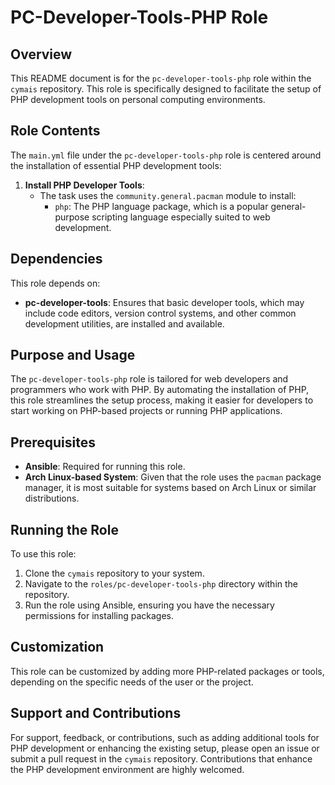 # PC-Developer-Tools-PHP Role

## Overview
This README document is for the `pc-developer-tools-php` role within the `cymais` repository. This role is specifically designed to facilitate the setup of PHP development tools on personal computing environments.

## Role Contents
The `main.yml` file under the `pc-developer-tools-php` role is centered around the installation of essential PHP development tools:

1. **Install PHP Developer Tools**:
   - The task uses the `community.general.pacman` module to install:
     - `php`: The PHP language package, which is a popular general-purpose scripting language especially suited to web development.

## Dependencies
This role depends on:
- **pc-developer-tools**: Ensures that basic developer tools, which may include code editors, version control systems, and other common development utilities, are installed and available.

## Purpose and Usage
The `pc-developer-tools-php` role is tailored for web developers and programmers who work with PHP. By automating the installation of PHP, this role streamlines the setup process, making it easier for developers to start working on PHP-based projects or running PHP applications.

## Prerequisites
- **Ansible**: Required for running this role.
- **Arch Linux-based System**: Given that the role uses the `pacman` package manager, it is most suitable for systems based on Arch Linux or similar distributions.

## Running the Role
To use this role:
1. Clone the `cymais` repository to your system.
2. Navigate to the `roles/pc-developer-tools-php` directory within the repository.
3. Run the role using Ansible, ensuring you have the necessary permissions for installing packages.

## Customization
This role can be customized by adding more PHP-related packages or tools, depending on the specific needs of the user or the project.

## Support and Contributions
For support, feedback, or contributions, such as adding additional tools for PHP development or enhancing the existing setup, please open an issue or submit a pull request in the `cymais` repository. Contributions that enhance the PHP development environment are highly welcomed.